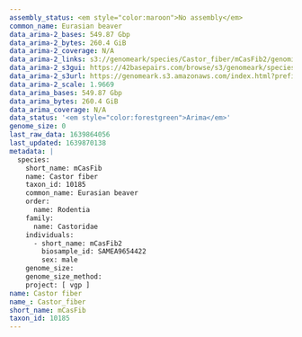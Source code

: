 ```yaml
---
assembly_status: <em style="color:maroon">No assembly</em>
common_name: Eurasian beaver
data_arima-2_bases: 549.87 Gbp
data_arima-2_bytes: 260.4 GiB
data_arima-2_coverage: N/A
data_arima-2_links: s3://genomeark/species/Castor_fiber/mCasFib2/genomic_data/arima/<br>
data_arima-2_s3gui: https://42basepairs.com/browse/s3/genomeark/species/Castor_fiber/mCasFib2/genomic_data/arima/
data_arima-2_s3url: https://genomeark.s3.amazonaws.com/index.html?prefix=species/Castor_fiber/mCasFib2/genomic_data/arima/
data_arima-2_scale: 1.9669
data_arima_bases: 549.87 Gbp
data_arima_bytes: 260.4 GiB
data_arima_coverage: N/A
data_status: '<em style="color:forestgreen">Arima</em>'
genome_size: 0
last_raw_data: 1639864056
last_updated: 1639870138
metadata: |
  species:
    short_name: mCasFib
    name: Castor fiber
    taxon_id: 10185
    common_name: Eurasian beaver
    order:
      name: Rodentia
    family:
      name: Castoridae
    individuals:
      - short_name: mCasFib2
        biosample_id: SAMEA9654422
        sex: male
    genome_size:
    genome_size_method:
    project: [ vgp ]
name: Castor fiber
name_: Castor_fiber
short_name: mCasFib
taxon_id: 10185
---
```

